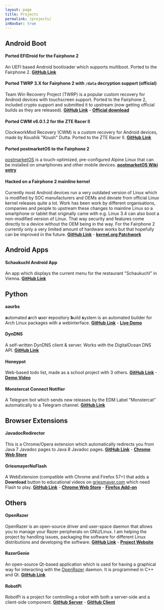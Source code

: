 ```yaml
---
layout: page
title: Projects
permalink: /projects/
inNavbar: true
---
```


## Android Boot

#### Ported EFIDroid for the Fairphone 2

An UEFI based Android bootloader which supports multiboot. Ported to the Fairphone 2. **[GitHub Link](https://github.com/efidroid/device/tree/fairphone/fp2)**

#### Ported TWRP 3.X for Fairphone 2 with `/data` decryption support (official)

Team Win Recovery Project (TWRP) is a popular custom recovery for Android devices with touchscreen support. Ported to the Fairphone 2, included crypto support and submitted it to upstream (now getting official builds as they are released). **[GitHub Link](https://github.com/TeamWin/android_device_fairphone_fp2)** - **[Official download](https://twrp.me/devices/fairphone2.html)**

#### Ported CWM v6.0.1.2 for the ZTE Racer II

ClockworkMod Recovery (CWM) is a custom recovery for Android devices, made by Koushik "Koush" Dutta. Ported to the ZTE Racer II. **[GitHub Link](https://github.com/z3ntu/android_device_zte_racer2)**

#### Ported postmarketOS to the Fairphone 2

[postmarketOS](https://postmarketos.org/) is a touch-optimized, pre-configured Alpine Linux that can be installed on smartphones and other mobile devices. **[postmarketOS Wiki entry](https://wiki.postmarketos.org/wiki/Fairphone_2_(fairphone-fp2))**

#### Hacked on a Fairphone 2 mainline kernel

Currently most Android devices run a very outdated version of Linux which is modified by SOC manufacturers and OEMs and deviate from official Linux kernel releases quite a lot. Work has been work by different organisations, companies and people to upstream these changes to mainline Linux so a smartphone or tablet that originally came with e.g. Linux 3.4 can also boot a non-modified version of Linux. That way security and features come directly to a device without the OEM being in the way.
For the Fairphone 2 currently only a very limited amount of hardware works but that hopefully can be improved in the future. **[GitHub Link](https://github.com/z3ntu/linux)** - **[kernel.org Patchwork](https://patchwork.kernel.org/bundle/z3ntu/FP2-initial/)**

## Android Apps

#### Schaukuchl Android App

An app which displays the current menu for the restaurant "Schaukuchl" in Vienna. **[GitHub Link](https://github.com/z3ntu/Schaukuchl)**

## Python

#### aaurbs

**a**utomated **a**rch **u**ser **r**epository **b**uild **s**ystem is an automated builder for Arch Linux packages with a webinterface. **[GitHub Link](https://github.com/z3ntu/aaurbs)** - **[Live Demo](https://aaurbs.z3ntu.xyz/)**

#### DynDNS

A self-written DynDNS client & server. Works with the DigitalOcean DNS API. **[GitHub Link](https://github.com/z3ntu/DynDNS)**

#### Honeypot

Web-based todo list, made as a school project with 3 others. **[GitHub Link](https://github.com/MadeInSpengergasse/Honeypot)** - **[Demo Video](https://youtu.be/8HdV2xxItIM)**

#### Monstercat Connect Notifier

A Telegram bot which sends new releases by the EDM Label "Monstercat" automatically to a Telegram channel. **[GitHub Link](https://github.com/z3ntu/MonstercatConnectNotifier)**


## Browser Extensions

#### JavadocRedirector

This is a Chrome/Opera extension which automatically redirects you from Java 7 Javadoc pages to Java 8 Javadoc pages. **[GitHub Link](https://github.com/z3ntu/JavadocRedirector)** - **[Chrome Web Store](https://chrome.google.com/webstore/detail/javadoc-redirector/pkpckmephcfffdfjemgnekclglhpkcom)**

#### GriesmayerNoFlash

A WebExtension (compatible with Chrome and Firefox 57+) that adds a **Download** button to educational videos on [griesmayer.com](http://griesmayer.com/) which need Flash to play. **[GitHub Link](https://github.com/z3ntu/GriesmayerNoFlash)** - **[Chrome Web Store](https://chrome.google.com/webstore/detail/griesmayernoflash/hcaikojphmgkkdcpcohmmnloolhkjihp)** - **[Firefox Add-on](https://addons.mozilla.org/en-US/firefox/addon/griesmayernoflash/)**

## Others

#### OpenRazer

OpenRazer is an open-source driver and user-space daemon that allows you to manage your Razer peripherals on GNU/Linux. I am helping the project by handling issues, packaging the software for different Linux distributions and developing the software. **[GitHub Link](https://github.com/openrazer/openrazer)** - **[Project Website](https://openrazer.github.io/)**

#### RazerGenie

An open-source Qt-based application which is used for having a graphical way for interacting with the [OpenRazer](#openrazer) daemon. It is programmed in C++ and Qt. **[GitHub Link](https://github.com/z3ntu/RazerGenie)**

#### RobotPi

RobotPi is a project for controlling a robot with both a server-side and a client-side component. **[GitHub Server](https://github.com/z3ntu/robotpi_server)** - **[GitHub Client](https://github.com/z3ntu/robotpi_client_android)**
